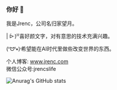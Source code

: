 ### 你好 👋
我是Jrenc，公司名归家望月。

| ᐕ)⁾⁾喜好颜文字，对有意思的技术充满兴趣。

(ᕑᗢᓫ∗)˒希望能在AI时代里做些改变世界的东西。

个人博客: www.jrenc.com  
微信公众号:jrencslife

![Anurag's GitHub stats](https://github-readme-stats.vercel.app/api?username=lulu546&show_icons=true&theme=transparent)
